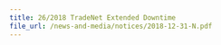```yaml
---
title: 26/2018 TradeNet Extended Downtime 
file_url: /news-and-media/notices/2018-12-31-N.pdf
---
```

